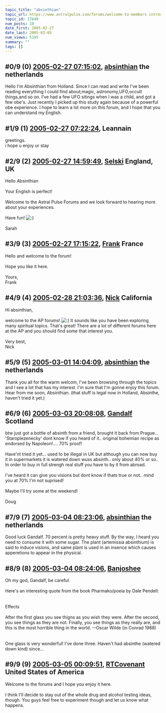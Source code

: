 ```yaml
---
topic_title: "absinthian"
topic_url: https://www.astralpulse.com/forums/welcome-to-members-introductions!/absinthian
topic_id: 17640
num_posts: 10
date_first: 2005-02-27
date_last: 2005-03-05
num_views: 5195
summary: ""
tags: []
---
```


## \#0/9 (0) [2005-02-27 07:15:02](https://www.astralpulse.com/forums/index.php?msg=152687), [absinthian](https://www.astralpulse.com/forums/profile/?u=8500) the netherlands ##
<section>
Hello I'm Absinthian from Holland. Since I can read and write I've been reading everything I could find about;magic, astronomy,UFO,occult things,and so on. I've had a few UFO sitings when I was a child, and got a few obe's. Just recently I picked up this study again because of a powerful obe experience. I hope to learn a lot more on this forum, and I hope that you can understand my English.
</section>

## \#1/9 (1) [2005-02-27 07:22:24](https://www.astralpulse.com/forums/index.php?msg=152688), Leannain  ##
<section>
greetings.
<br>
i hope u enjoy ur stay
</section>

## \#2/9 (2) [2005-02-27 14:59:49](https://www.astralpulse.com/forums/index.php?msg=152754), [Selski](https://www.astralpulse.com/forums/profile/?u=6012) England, UK ##
<section>
Hello Absinthian
<br>
<br>
Your English is perfect!
<br>
<br>
Welcome to the Astral Pulse Forums and we look forward to hearing more about your experiences.
<br>
<br>
Have fun!
<img alt=":)" class="smiley" src="https://www.astralpulse.com/forums/Smileys/fugue/smiley.png" title="Smiley"/>
<br>
<br>
Sarah
</section>

## \#3/9 (3) [2005-02-27 17:15:22](https://www.astralpulse.com/forums/index.php?msg=152783), [Frank](https://www.astralpulse.com/forums/profile/?u=359) France ##
<section>
Hello and welcome to the forum!
<br>
<br>
Hope you like it here.
<br>
<br>
Yours,
<br>
Frank
</section>

## \#4/9 (4) [2005-02-28 21:03:36](https://www.astralpulse.com/forums/index.php?msg=153105), [Nick](https://www.astralpulse.com/forums/profile/?u=2080) California ##
<section>
Hi absinthian,
<br>
<br>
welcome to the AP forums!
<img alt=":)" class="smiley" src="https://www.astralpulse.com/forums/Smileys/fugue/smiley.png" title="Smiley"/>
It sounds like you have been exploring many spiritual topics. That's great! There are a lot of different forums here at the AP and you should find some that interest you.
<br>
<br>
Very best,
<br>
Nick
</section>

## \#5/9 (5) [2005-03-01 14:04:09](https://www.astralpulse.com/forums/index.php?msg=153247), [absinthian](https://www.astralpulse.com/forums/profile/?u=8500) the netherlands ##
<section>
Thank you all for the warm welcom, I've been browsing through the topics and I see a lot that has my interest. I'm sure that I'm gonne enjoy this forum. Hear from me soon, Absinthian. (that stuff is legal now in Holland, Absinthe, haven't tried it yet.)
</section>

## \#6/9 (6) [2005-03-03 20:08:08](https://www.astralpulse.com/forums/index.php?msg=153683), [Gandalf](https://www.astralpulse.com/forums/profile/?u=850) Scotland ##
<section>
btw just got a bottle of absinth from a friend, brought it back from Prague... 'Staroplezenecky' dont know if you heard of it.. original bohemian recipe as endorsed by Napoleon!.... 70% proof!
<br>
<br>
Have'nt tried it yet... used to be illegal in UK but although you can now buy it in supermarkets it is watered down wuss absinth.. only about 40% or so..
<br>
In order to buy in full strengh real stuff you have to by it from abroad.
<br>
<br>
I've heard it can give you visions but dont know if thats true or not.. mind you at 70% I'm not suprised!
<br>
<br>
Maybe I'll try some at the weekend!
<br>
<br>
Doug
</section>

## \#7/9 (7) [2005-03-04 08:23:06](https://www.astralpulse.com/forums/index.php?msg=153764), [absinthian](https://www.astralpulse.com/forums/profile/?u=8500) the netherlands ##
<section>
Good luck Gandalf. 70 percent is pretty heavy stuff. By the way, I heard you need to consume it with some sugar. The plant (artemissia absinthium) is said to induce visions, and same plant is used in an insence which causes apperetions to appear in the physical.
</section>

## \#8/9 (8) [2005-03-04 08:24:06](https://www.astralpulse.com/forums/index.php?msg=153765), [Banjoshee](https://www.astralpulse.com/forums/profile/?u=7468)  ##
<section>
Oh my god, Gandalf, be careful.
<br>
<br>
Here's an interesting quote from the book Pharmako/poeia by Dale Pendell:
<br>
<br>
<br>
Effects
<br>
<br>
After the first glass you see thigns as you wish they were. After the second, you see things as they are not. Finally, you see things as they really are, and this is the most horrible thing in the world. --Oscar Wilde (in Conrad 1988)
<br>
<br>
<br>
One glass is very wonderful! I've done three. Haven't had absinthe (watered down kind) since...
</section>

## \#9/9 (9) [2005-03-05 00:09:51](https://www.astralpulse.com/forums/index.php?msg=153951), [RTCovenant](https://www.astralpulse.com/forums/profile/?u=8389) United States of America ##
<section>
Welcome to the forums and I hope you enjoy it here.
<br>
<br>
I think I'll decide to stay out of the whole drug and alcohol testing ideas, though. You guys feel free to experiment though and let us know what happens.
</section>